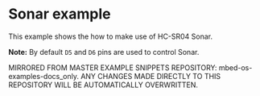 # Sonar example

This example shows the how to make use of HC-SR04 Sonar.


**Note:** By default `D5` and `D6` pins are used to control Sonar.

MIRRORED FROM MASTER EXAMPLE SNIPPETS REPOSITORY: mbed-os-examples-docs_only.
ANY CHANGES MADE DIRECTLY TO THIS REPOSITORY WILL BE AUTOMATICALLY OVERWRITTEN.
